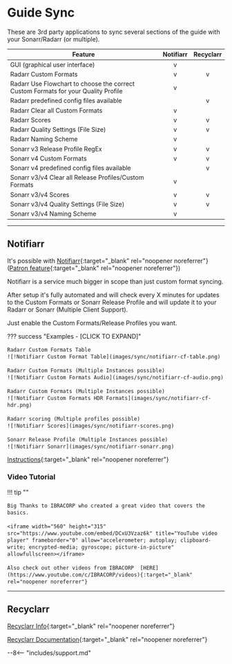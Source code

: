 # Guide Sync

These are 3rd party applications to sync several sections of the guide with your Sonarr/Radarr (or multiple).

| Feature                                                                            | Notifiarr | Recyclarr |
| ---------------------------------------------------------------------------------- | :-------: | :-------: |
| GUI (graphical user interface)                                                     |     v     |           |
| Radarr Custom Formats                                                              |     v     |     v     |
| Radarr Use Flowchart to choose the correct Custom Formats for your Quality Profile |     v     |           |
| Radarr predefined config files available                                           |           |     v     |
| Radarr Clear all Custom Formats                                                    |     v     |           |
| Radarr Scores                                                                      |     v     |     v     |
| Radarr Quality Settings (File Size)                                                |     v     |     v     |
| Radarr Naming Scheme                                                               |     v     |           |
| Sonarr v3 Release Profile RegEx                                                    |     v     |     v     |
| Sonarr v4 Custom Formats                                                           |     v     |     v     |
| Sonarr v4 predefined config files available                                        |           |     v     |
| Sonarr v3/v4 Clear all Release Profiles/Custom Formats                             |     v     |           |
| Sonarr v3/v4 Scores                                                                |     v     |     v     |
| Sonarr v3/v4 Quality Settings (File Size)                                          |     v     |     v     |
| Sonarr v3/v4 Naming Scheme                                                         |     v     |           |

------

## Notifiarr

It's possible with [Notifiarr](https://notifiarr.com){:target="_blank" rel="noopener noreferrer"} ([Patron feature](https://notifiarr.wiki/FAQ#patron){:target="_blank" rel="noopener noreferrer"})

Notifiarr is a service much bigger in scope than just custom format syncing.

After setup it's fully automated and will check every X minutes for updates to the Custom Formats or Sonarr Release Profile and will update it to your Radarr or Sonarr (Multiple Client Support).

Just enable the Custom Formats/Release Profiles you want.

??? success "Examples - [CLICK TO EXPAND]"

    Radarr Custom Formats Table
    ![!Notifiarr Custom Format Table](images/sync/notifiarr-cf-table.png)

    Radarr Custom Formats (Multiple Instances possible)
    ![!Notifiarr Custom Formats Audio](images/sync/notifiarr-cf-audio.png)

    Radarr Custom Formats (Multiple Instances possible)
    ![!Notifiarr Custom Formats HDR Formats](images/sync/notifiarr-cf-hdr.png)

    Radarr scoring (Multiple profiles possible)
    ![!Notifiarr Scores](images/sync/notifiarr-scores.png)

    Sonarr Release Profile (Multiple Instances possible)
    ![!Notifiarr Sonarr](images/sync/notifiarr-sonarr.png)

[Instructions](https://notifiarr.wiki/en/Website/Integrations/Trash){:target="_blank" rel="noopener noreferrer"}

### Video Tutorial

!!! tip ""

    Big Thanks to IBRACORP who created a great video that covers the basics.

    <iframe width="560" height="315" src="https://www.youtube.com/embed/DCxU3Vzaz6k" title="YouTube video player" frameborder="0" allow="accelerometer; autoplay; clipboard-write; encrypted-media; gyroscope; picture-in-picture" allowfullscreen></iframe>

    Also check out other videos from IBRACORP  [HERE](https://www.youtube.com/c/IBRACORP/videos){:target="_blank" rel="noopener noreferrer"}

------

## Recyclarr

[Recyclarr Info](/Recyclarr/){:target="_blank" rel="noopener noreferrer"}

[Recyclarr Documentation](https://recyclarr.dev/wiki/){:target="_blank" rel="noopener noreferrer"}

--8<-- "includes/support.md"
